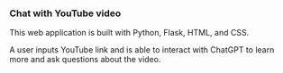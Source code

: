 ### Chat with YouTube video

This web application is built with Python, Flask, HTML, and CSS.

A user inputs YouTube link and is able to interact with ChatGPT to learn more and ask questions about the video.
